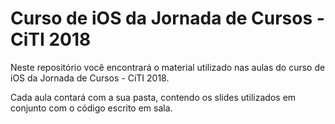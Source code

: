 # Curso de iOS da Jornada de Cursos - CiTI 2018

Neste repositório você encontrará o material utilizado nas aulas do curso de iOS da Jornada de Cursos - CiTI 2018.

Cada aula contará com a sua pasta, contendo os slides utilizados em conjunto com o código escrito em sala.